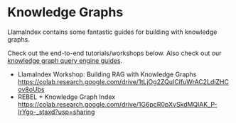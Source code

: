 # Knowledge Graphs

LlamaIndex contains some fantastic guides for building with knowledge graphs.

Check out the end-to-end tutorials/workshops below. Also check out our [knowledge graph query engine guides](/module_guides/deploying/query_engine/modules.md).

* LlamaIndex Workshop: Building RAG with Knowledge Graphs <https://colab.research.google.com/drive/1tLjOg2ZQuIClfuWrAC2LdiZHCov8oUbs>
* REBEL + Knowledge Graph Index <https://colab.research.google.com/drive/1G6pcR0pXvSkdMQlAK_P-IrYgo-_staxd?usp=sharing>
